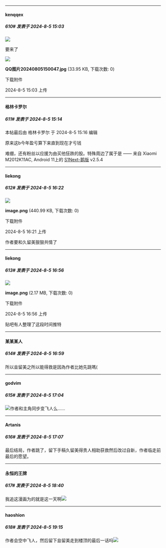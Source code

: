 ﻿
*****

####  kenqqex  
##### 610#       发表于 2024-8-5 15:03

<img src="https://static.saraba1st.com/image/smiley/face2017/067.png" referrerpolicy="no-referrer">

要来了

<img src="https://img.saraba1st.com/forum/202408/05/150325crofm7tr8ryfnfy8.jpg" referrerpolicy="no-referrer">

<strong>QQ图片20240805150047.jpg</strong> (33.95 KB, 下载次数: 0)

下载附件

2024-8-5 15:03 上传


*****

####  格林卡罗尔  
##### 611#       发表于 2024-8-5 15:14

 本帖最后由 格林卡罗尔 于 2024-8-5 15:16 编辑 

原来这b今年盈亏算下来直到现在才亏钱

难绷，还有粉丝以应援为由买他狂跌的股。特殊周边了属于是
—— 来自 Xiaomi M2012K11AC, Android 11上的 [S1Next-鹅版](https://github.com/ykrank/S1-Next/releases) v2.5.4


*****

####  liekong  
##### 612#       发表于 2024-8-5 16:22

<img src="https://img.saraba1st.com/forum/202408/05/162159jwmlz3c7u5c3s4lw.png" referrerpolicy="no-referrer">

<strong>image.png</strong> (440.99 KB, 下载次数: 0)

下载附件

2024-8-5 16:21 上传

作者要和久留美狠狠共情了


*****

####  liekong  
##### 613#       发表于 2024-8-5 16:56

<img src="https://img.saraba1st.com/forum/202408/05/165638w5m5455mmyyz54sc.png" referrerpolicy="no-referrer">

<strong>image.png</strong> (2.17 MB, 下载次数: 0)

下载附件

2024-8-5 16:56 上传

贴吧有人整理了这段时间推特


*****

####  某某某人  
##### 614#       发表于 2024-8-5 16:59

所以韭留美之所以能得救是因為作者比她先跳嗎(


*****

####  godvim  
##### 615#       发表于 2024-8-5 17:04

<img src="https://static.saraba1st.com/image/smiley/face2017/068.png" referrerpolicy="no-referrer">作者和主角同步变飞人么……

*****

####  Artanis  
##### 616#       发表于 2024-8-5 17:07

最后结局，作者跳了，留下手稿久留美得贵人相助获救然后改过自新，作者临走前最后的愿望。


*****

####  永恒的王牌  
##### 617#       发表于 2024-8-5 18:40

我追这漫画为的就是这一天啊<img src="https://static.saraba1st.com/image/smiley/face2017/066.png" referrerpolicy="no-referrer">


*****

####  haoshion  
##### 618#       发表于 2024-8-5 19:15

作者会空中飞人，然后留下韭留美走到楼顶的最后一话吗<img src="https://static.saraba1st.com/image/smiley/face2017/187.png" referrerpolicy="no-referrer">

